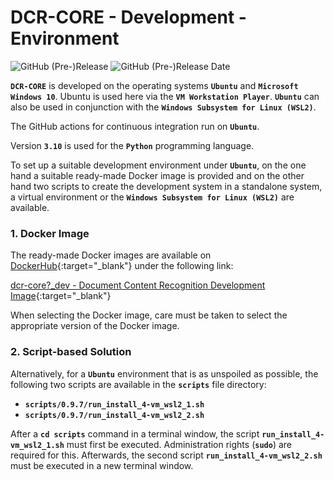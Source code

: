 # DCR-CORE - Development - Environment

![GitHub (Pre-)Release](https://img.shields.io/github/v/release/KonnexionsGmbH/dcr-core?-core?include_prereleases)
![GitHub (Pre-)Release Date](https://img.shields.io/github/release-date-pre/KonnexionsGmbh/dcr-core?-core)

**`DCR-CORE`** is developed on the operating systems **`Ubuntu`** and **`Microsoft Windows 10`**.
Ubuntu is used here via the **`VM Workstation Player`**.
**`Ubuntu`** can also be used in conjunction with the **`Windows Subsystem for Linux (WSL2)`**.

The GitHub actions for continuous integration run on **`Ubuntu`**.

Version **`3.10`** is used for the **`Python`** programming language.

To set up a suitable development environment under **`Ubuntu`**, on the one hand a suitable ready-made Docker image is provided and on the other hand two scripts to create the development system in a standalone system, a virtual environment or the **`Windows Subsystem for Linux (WSL2)`** are available.

### 1. Docker Image

The ready-made Docker images are available on [DockerHub](https://hub.docker.com){:target="_blank"} under the following link:

[dcr-core?_dev - Document Content Recognition Development Image](https://hub.docker.com/repository/docker/konnexionsgmbh/dcr-core?_dev){:target="_blank"}

When selecting the Docker image, care must be taken to select the appropriate version of the Docker image.

### 2. Script-based Solution

Alternatively, for a **`Ubuntu`** environment that is as unspoiled as possible, the following two scripts are available in the **`scripts`** file directory:

- **`scripts/0.9.7/run_install_4-vm_wsl2_1.sh`**
- **`scripts/0.9.7/run_install_4-vm_wsl2_2.sh`**

After a **`cd scripts`** command in a terminal window, the script **`run_install_4-vm_wsl2_1.sh`** must first be executed. 
Administration rights (**`sudo`**) are required for this. 
Afterwards, the second script **`run_install_4-vm_wsl2_2.sh`** must be executed in a new terminal window.
